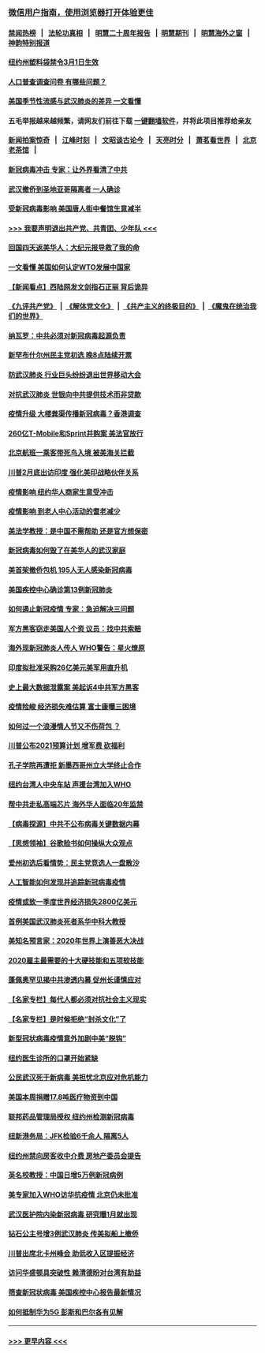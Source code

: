 ### [微信用户指南，使用浏览器打开体验更佳](https://github.com/gfw-breaker/banned-news1/blob/master/indexes/wechat-guide.md?t=0)
#### [禁闻热榜](热点新闻.md?t=0)  &nbsp;&nbsp;|&nbsp;&nbsp; [法轮功真相](https://github.com/gfw-breaker/truth/blob/master/README.md?t=0) &nbsp;&nbsp;|&nbsp;&nbsp; [明慧二十周年报告](https://github.com/gfw-breaker/mh-reports/blob/master/README.md?t=0) &nbsp;&nbsp;|&nbsp;&nbsp;[明慧期刊](https://github.com/gfw-breaker/mh-qikan) &nbsp;&nbsp;|&nbsp;&nbsp; [明慧海外之窗](https://github.com/gfw-breaker/mh-news/blob/master/README.md?t=0) &nbsp;&nbsp;|&nbsp;&nbsp; [神韵特别报道](https://github.com/gfw-breaker/mh-news/blob/master/shenyun.md?t=0)
#### [纽约州塑料袋禁令3月1日生效](../pages/nsc412/n11862832.md?t=02121955) 
#### [人口普查调查问卷  有哪些问题？](../pages/nsc412/n11862808.md?t=02121955) 
#### [美国季节性流感与武汉肺炎的差异 一文看懂](../pages/nsc412/n11862428.md?t=02121955) 
#### 五毛举报越来越频繁，请网友们前往下载 [一键翻墙软件](https://github.com/gfw-breaker/ssr-accounts)，并将此项目推荐给亲友
#### [新闻拍案惊奇](https://github.com/gfw-breaker/banned-news1/blob/master/pages/link4.md) &nbsp;&nbsp;|&nbsp;&nbsp; [江峰时刻](https://github.com/gfw-breaker/banned-news1/blob/master/pages/link4.md) &nbsp;&nbsp;|&nbsp;&nbsp; [文昭谈古论今](https://github.com/gfw-breaker/banned-news1/blob/master/pages/link4.md) &nbsp;&nbsp;|&nbsp;&nbsp; [天亮时分](https://github.com/gfw-breaker/banned-news1/blob/master/pages/link4.md) &nbsp;&nbsp;|&nbsp;&nbsp; [萧茗看世界](https://github.com/gfw-breaker/banned-news1/blob/master/pages/link4.md) &nbsp;&nbsp;|&nbsp;&nbsp; [北京老茶馆](https://github.com/gfw-breaker/banned-news1/blob/master/pages/link4.md) &nbsp;&nbsp;|&nbsp;&nbsp; 
#### [新冠病毒冲击 专家：让外界看清了中共](../pages/nsc412/n11862280.md?t=02121955) 
#### [武汉撤侨到圣地亚哥隔离者 一人确诊](../pages/nsc412/n11862460.md?t=02121955) 
#### [受新冠病毒影响 美国唐人街中餐馆生意减半](../pages/nsc412/n11861940.md?t=02121955) 
#### [>>> 我要声明退出共产党、共青团、少年队 <<<](https://github.com/begood0513/goodnews/blob/master/quit/letter.md) 
#### [回国四天返美华人：大纪元报导救了我的命](../pages/nsc412/n11862181.md?t=02121955) 
#### [一文看懂 美国如何认定WTO发展中国家](../pages/nsc412/n11862051.md?t=02121955) 
#### [【新闻看点】西陆网发文剑指石正丽 背后诡异](../pages/nsc412/n11861792.md?t=02121955) 
#### [《九评共产党》](https://github.com/begood0513/9ping.md/blob/master/README.md) &nbsp;|&nbsp; [《解体党文化》](../../../../jtdwh.md/blob/master/README.md)  &nbsp;|&nbsp; [《共产主义的终极目的》](../../../../gczydzjmd.md/blob/master/README.md) &nbsp;|&nbsp; [《魔鬼在统治我们的世界》](../../../../mgztzwmdsj.md/blob/master/README.md) 
#### [纳瓦罗：中共必须对新冠病毒起源负责](../pages/nsc412/n11861810.md?t=02121955) 
#### [新罕布什尔州民主党初选 晚8点陆续开票](../pages/nsc412/n11861872.md?t=02121955) 
#### [防武汉肺炎 行业巨头纷纷退出世界移动大会](../pages/nsc412/n11861795.md?t=02121955) 
#### [对抗武汉肺炎 世银向中共提供技术而非贷款](../pages/nsc412/n11861652.md?t=02121955) 
#### [疫情升级 大楼粪渠传播新冠病毒？香港调查](../pages/nsc412/n11861556.md?t=02121955) 
#### [260亿T-Mobile和Sprint并购案 美法官放行](../pages/nsc412/n11861511.md?t=02121955) 
#### [北京航班一乘客带死鸟入境 被美海关拦截](../pages/nsc412/n11861317.md?t=02121955) 
#### [川普2月底出访印度 强化美印战略伙伴关系](../pages/nsc412/n11860557.md?t=02121955) 
#### [疫情影响  纽约华人商家生意受冲击](../pages/nsc412/n11860284.md?t=02121955) 
#### [疫情影响  到老人中心活动的耆老减少](../pages/nsc412/n11860199.md?t=02121955) 
#### [美法学教授：是中国不需帮助 还是官方想保密](../pages/nsc412/n11859492.md?t=02121955) 
#### [新冠病毒如何毁了在美华人的武汉家庭](../pages/nsc412/n11859524.md?t=02121955) 
#### [美首架撤侨包机 195人无人感染新冠病毒](../pages/nsc412/n11859908.md?t=02121955) 
#### [美国疾控中心确诊第13例新冠肺炎](../pages/nsc412/n11859966.md?t=02121955) 
#### [如何遏止新冠疫情 专家：急迫解决三问题](../pages/nsc412/n11859685.md?t=02121955) 
#### [军方黑客窃走美国人个资 议员：找中共索赔](../pages/nsc412/n11859371.md?t=02121955) 
#### [海外现新冠肺炎人传人 WHO警告：星火燎原](../pages/nsc412/n11859252.md?t=02121955) 
#### [印度拟批准采购26亿美元美军用直升机](../pages/nsc412/n11859143.md?t=02121955) 
#### [史上最大数据泄露案 美起诉4中共军方黑客](../pages/nsc412/n11859115.md?t=02121955) 
#### [疫情险峻 经济损失难估算 富士康曝三困境](../pages/nsc412/n11859120.md?t=02121955) 
#### [如何过一个浪漫情人节又不伤荷包 ？](../pages/nsc412/n11858969.md?t=02121955) 
#### [川普公布2021预算计划 增军费 砍福利](../pages/nsc412/n11859012.md?t=02121955) 
#### [孔子学院再遭拒 新墨西哥州立大学终止合作](../pages/nsc412/n11858661.md?t=02121955) 
#### [纽约台湾人中央车站  声援台湾加入WHO](../pages/nsc412/n11857757.md?t=02121955) 
#### [帮中共走私高端芯片 海外华人面临20年监禁](../pages/nsc412/n11855016.md?t=02121955) 
#### [【病毒探源】中共不公布病毒关键数据内幕](../pages/nsc412/n11856584.md?t=02121955) 
#### [【思想领袖】谷歌脸书如何操纵大众观点](../pages/nsc412/n11680874.md?t=02121955) 
#### [爱州初选后看情势：民主党竞选人一盘散沙](../pages/nsc412/n11856557.md?t=02121955) 
#### [人工智能如何发现并追踪新冠病毒疫情](../pages/nsc412/n11856398.md?t=02121955) 
#### [疫情或致一季度世界经济损失2800亿美元](../pages/nsc412/n11855639.md?t=02121955) 
#### [首例美国武汉肺炎死者系华中科大教授](../pages/nsc412/n11855500.md?t=02121955) 
#### [美知名预言家：2020年世界上演善恶大决战](../pages/nsc412/n11855418.md?t=02121955) 
#### [2020雇主最需要的十大硬技能和五项软技能](../pages/nsc412/n11850953.md?t=02121955) 
#### [蓬佩奥罕见揭中共渗透内幕 促州长谨慎应对](../pages/nsc412/n11854685.md?t=02121955) 
#### [【名家专栏】每代人都必须对抗社会主义现实](../pages/nsc412/n11831412.md?t=02121955) 
#### [【名家专栏】是时候拒绝“封杀文化”了](../pages/nsc412/n11814093.md?t=02121955) 
#### [新型冠状病毒疫情意外加剧中美“脱钩”](../pages/nsc412/n11854475.md?t=02121955) 
#### [纽约医生诊所的口罩开始紧缺](../pages/nsc412/n11853364.md?t=02121955) 
#### [公民武汉死于新病毒 美担忧北京应对危机能力](../pages/nsc412/n11854331.md?t=02121955) 
#### [美国本周捐赠17.8吨医疗物资到中国](../pages/nsc412/n11854269.md?t=02121955) 
#### [联邦药品管理局授权  纽约州检测新冠病毒](../pages/nsc412/n11853371.md?t=02121955) 
#### [纽新港务局：JFK检验6千余人  隔离5人](../pages/nsc412/n11853366.md?t=02121955) 
#### [纽约州禁向房客收中介费  房地产委员会提告](../pages/nsc412/n11853360.md?t=02121955) 
#### [英名校教授：中国日增5万例新冠病例](../pages/nsc412/n11854174.md?t=02121955) 
#### [美专家加入WHO访华抗疫情 北京仍未批准](../pages/nsc412/n11854043.md?t=02121955) 
#### [武汉医护院内染新冠病毒 研究曝1月就出现](../pages/nsc412/n11852928.md?t=02121955) 
#### [钻石公主号增3例武汉肺炎 传美拟船上撤侨](../pages/nsc412/n11853240.md?t=02121955) 
#### [川普出席北卡州峰会 助低收入区提振经济](../pages/nsc412/n11853232.md?t=02121955) 
#### [访问华盛顿具突破性 赖清德盼对台湾有助益](../pages/nsc412/n11853129.md?t=02121955) 
#### [筛查新冠状病毒 美国疾控中心报告最新情况](../pages/nsc412/n11853070.md?t=02121955) 
#### [如何抵制华为5G 彭斯和巴尔各有见解](../pages/nsc412/n11852535.md?t=02121955) 

----
#### [ >>> 更早内容 <<< ](../indexes/nsc412-earlier.md)
